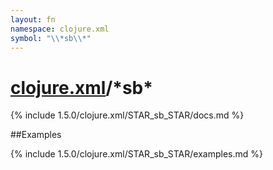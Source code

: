 ```yaml
---
layout: fn
namespace: clojure.xml
symbol: "\\*sb\\*"
---
```


# [clojure.xml](../)/\*sb\*

{% include 1.5.0/clojure.xml/STAR_sb_STAR/docs.md %}

##Examples

{% include 1.5.0/clojure.xml/STAR_sb_STAR/examples.md %}

